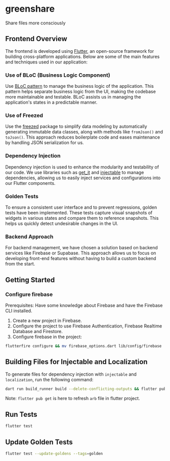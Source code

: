 # greenshare

Share files more consciously

## Frontend Overview

The frontend is developed using [Flutter](https://github.com/flutter/flutter), an open-source framework for building cross-platform applications. Below are some of the main features and techniques used in our application:

### Use of BLoC (Business Logic Component)
Use [BLoC pattern](https://github.com/felangel/bloc/tree/master/packages/flutter_bloc) to manage the business logic of the application. This pattern helps separate business logic from the UI, making the codebase more maintainable and testable. BLoC assists us in managing the application's states in a predictable manner.

### Use of Freezed
Use the [freezed](https://pub.dev/packages/freezed) package to simplify data modeling by automatically generating immutable data classes, along with methods like `fromJson()` and `toJson()`. This approach reduces boilerplate code and eases maintenance by handling JSON serialization for us.

### Dependency Injection
Dependency injection is used to enhance the modularity and testability of our code. We use libraries such as [get_it](https://github.com/fluttercommunity/get_it) and [injectable](https://github.com/Milad-Akarie/injectable) to manage dependencies, allowing us to easily inject services and configurations into our Flutter components.

### Golden Tests
To ensure a consistent user interface and to prevent regressions, golden tests have been implemented. These tests capture visual snapshots of widgets in various states and compare them to reference snapshots. This helps us quickly detect undesirable changes in the UI.

### Backend Approach
For backend management, we have chosen a solution based on backend services like Firebase or Supabase. This approach allows us to focus on developing front-end features without having to build a custom backend from the start.

## Getting Started

### Configure firebase

Prerequisites: Have some knowledge about Firebase and have the Firebase CLI installed.

1. Create a new project in Firebase.
2. Configure the project to use Firebase Authentication, Firebase Realtime Database and Firestore.
3. Configure firebase in the project:
```bash
flutterfire configure && mv firebase_options.dart lib/config/firebase
```

## Building Files for Injectable and Localization

To generate files for dependency injection with `injectable` and `localization`, run the following command:

```bash
dart run build_runner build --delete-conflicting-outputs && flutter pub get
```

Note: `flutter pub get` is here to refresh `arb` file in flutter project.

## Run Tests
```bash
flutter test
```

## Update Golden Tests
```bash
flutter test --update-goldens --tags=golden
```
